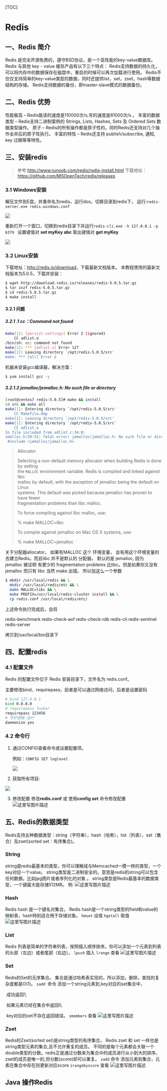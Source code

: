 [TOC]

# Redis

## 一、Redis 简介

Redis 是完全开源免费的，遵守BSD协议，是一个高性能的key-value数据库。 
Redis 与其他 key - value 缓存产品有以下三个特点： 
Redis支持数据的持久化，可以将内存中的数据保存在磁盘中，重启的时候可以再次加载进行使用。 
Redis不仅仅支持简单的key-value类型的数据，同时还提供list，set，zset，hash等数据结构的存储。 
Redis支持数据的备份，即master-slave模式的数据备份。

## 二、Redis 优势

性能极高 – Redis能读的速度是110000次/s,写的速度是81000次/s 。 
丰富的数据类型 – Redis支持二进制案例的 Strings, Lists, Hashes, Sets 及 Ordered Sets 数据类型操作。 
原子 – Redis的所有操作都是原子性的，同时Redis还支持对几个操作全并后的原子性执行。 
丰富的特性 – Redis还支持 publish/subscribe, 通知, key 过期等等特性。

##  三、安装redis

> 参考:<http://www.runoob.com/redis/redis-install.html> 
> 下载地址：<https://github.com/MSOpenTech/redis/releases>

###  3.1 Windows安装

解压文件到E盘，并重命名为redis，运行dos，切换目录到redis下， 
运行:`redis-server.exe redis.windows.conf `

![](http://img.blog.csdn.net/20170819140620238?watermark/2/text/aHR0cDovL2Jsb2cuY3Nkbi5uZXQvcWF6d3N4cGNt/font/5a6L5L2T/fontsize/400/fill/I0JBQkFCMA==/dissolve/70/gravity/SouthEast)

重新打开一个窗口，切换到redis目录下并运行`redis-cli.exe -h 127.0.0.1 -p 6379 `
设置键值对 **set myKey abc** 
取出键值对 **get myKey** 

![](http://img.blog.csdn.net/20170819140633187?watermark/2/text/aHR0cDovL2Jsb2cuY3Nkbi5uZXQvcWF6d3N4cGNt/font/5a6L5L2T/fontsize/400/fill/I0JBQkFCMA==/dissolve/70/gravity/SouthEast)

### 3.2 Linux安装

下载地址：<http://redis.io/download>，下载最新文档版本。 
本教程使用的最新文档版本为5.0.5，下载并安装：

```bash
$ wget http://download.redis.io/releases/redis-5.0.5.tar.gz
$ tar zxzf redis-5.0.5.tar.gz
$ cd redis-5.0.5.tar.gz
$ make install
```

#### 3.2.1 问题

##### 3.2.1 .1 cc：Command not found

```bash
make[1]: [persist-settings] Error 2 (ignored)
    CC adlist.o
/bin/sh: cc: command not found
make[1]: *** [adlist.o] Error 127
make[1]: Leaving directory `/opt/redis-5.0.5/src'
make: *** [all] Error 2
```

机器未安装gcc编译器，解决方案：

```bash
$ yum install gcc -y	
```

##### 3.2.1.2 jemalloc/jemalloc.h: No such file or directory

```bash
[root@centos7 redis-5.0.5]# make && install
cd src && make all
make[1]: Entering directory `/opt/redis-5.0.5/src'
    CC Makefile.dep
make[1]: Leaving directory `/opt/redis-5.0.5/src'
make[1]: Entering directory `/opt/redis-5.0.5/src'
    CC adlist.o
In file included from adlist.c:34:0:
zmalloc.h:50:31: fatal error: jemalloc/jemalloc.h: No such file or directory
 #include <jemalloc/jemalloc.h>
```

>  Allocator  
>
>  Selecting a non-default memory allocator when building Redis is done by setting  
>  the `MALLOC` environment variable. Redis is compiled and linked against libc  
>  malloc by default, with the exception of jemalloc being the default on Linux  
>  systems. This default was picked because jemalloc has proven to have fewer  
>  fragmentation problems than libc malloc.  
>
>  To force compiling against libc malloc, use:  
>
>  % make MALLOC=libc  
>
>  To compile against jemalloc on Mac OS X systems, use:  
>
>  % make MALLOC=jemalloc

关于分配器allocator， 如果有MALLOC  这个 环境变量， 会有用这个环境变量的 去建立Redis。而且libc 并不是默认的 分配器， 默认的是 jemalloc, 因为 jemalloc 被证明 有更少的 fragmentation problems 比libc。但是如果你又没有jemalloc 而只有 libc 当然 make 出错。 所以加这么一个参数

```bash
$ mkdir /usr/local/redis && \
  mkdir /usr/local/redis/etc && \
  make MALLOC=libc && \
  make PREFIX=/usr/local/redis-cluster install && \
  cp redis.conf /usr/local/redis/etc/
```

上述命令执行完成后，会将

redis-benchmark  redis-check-aof  redis-check-rdb  redis-cli  redis-sentinel  redis-server

拷贝到/usr/local/bin目录下

##  四、配置redis

### 4.1 配置文件

Redis 的配置文件位于 Redis 安装目录下，文件名为 redis.conf。

主要修改bind、requirepass，前者是可以通过网络访问，后者是设置密码

```bash
# bind 127.0.0.1
bind 0.0.0.0
# requirepass foobar
requirepass 123456
# 守护进程 运行
daemonize yes
```

### 4.2 命令行

1. 通过CONFIG查看命令或设置配置项。

   例如：`CONFIG SET loglevel` 

   ![](http://img.blog.csdn.net/20170819140712409?watermark/2/text/aHR0cDovL2Jsb2cuY3Nkbi5uZXQvcWF6d3N4cGNt/font/5a6L5L2T/fontsize/400/fill/I0JBQkFCMA==/dissolve/70/gravity/SouthEast)

2. 获取所有项目:

![](http://img.blog.csdn.net/20170819140721020?watermark/2/text/aHR0cDovL2Jsb2cuY3Nkbi5uZXQvcWF6d3N4cGNt/font/5a6L5L2T/fontsize/400/fill/I0JBQkFCMA==/dissolve/70/gravity/SouthEast)

3. 修改配置 
   修改**redis.conf** 或 使用**config set** 命令修改配置 
   ![这里写图片描述](http://img.blog.csdn.net/20170819140728524?watermark/2/text/aHR0cDovL2Jsb2cuY3Nkbi5uZXQvcWF6d3N4cGNt/font/5a6L5L2T/fontsize/400/fill/I0JBQkFCMA==/dissolve/70/gravity/SouthEast)

## 五、Redis的数据类型

Redis支持五种数据类型：string（字符串），hash（哈希），list（列表），set（集合）及zset(sorted set：有序集合)。

### String

string是redis最基本的类型，你可以理解成与Memcached一模一样的类型，一个key对应一个value。 
string类型是二进制安全的。意思是redis的string可以包含任何数据。比如jpg图片或者序列化的对象 。 
string类型是Redis最基本的数据类型，一个键最大能存储512MB。 
例: 
![这里写图片描述](http://img.blog.csdn.net/20170819142522817?watermark/2/text/aHR0cDovL2Jsb2cuY3Nkbi5uZXQvcWF6d3N4cGNt/font/5a6L5L2T/fontsize/400/fill/I0JBQkFCMA==/dissolve/70/gravity/SouthEast)

### Hash

Redis hash 是一个键名对集合。 
Redis hash是一个string类型的field和value的映射表，hash特别适合用于存储对象。 
`hmset` 设值 
`hgetall` 取值 
![这里写图片描述](http://img.blog.csdn.net/20170819142532307?watermark/2/text/aHR0cDovL2Jsb2cuY3Nkbi5uZXQvcWF6d3N4cGNt/font/5a6L5L2T/fontsize/400/fill/I0JBQkFCMA==/dissolve/70/gravity/SouthEast)

### List

Redis 列表是简单的字符串列表，按照插入顺序排序。你可以添加一个元素到列表的头部（左边）或者尾部（右边）。 
`lpush` 插入 
`lrange` 查看 
![这里写图片描述](http://img.blog.csdn.net/20170819142540919?watermark/2/text/aHR0cDovL2Jsb2cuY3Nkbi5uZXQvcWF6d3N4cGNt/font/5a6L5L2T/fontsize/400/fill/I0JBQkFCMA==/dissolve/70/gravity/SouthEast)

### Set

Redis的Set的无序集合。 集合是通过哈希表实现的，所以添加，删除，查找的复杂度都是O(1)。 
`sadd `命令 
	添加一个string元素到,key对应的set集合中，

​		成功返回1,

​		如果元素已经在集合中返回0,

​		key对应的set不存在返回错误。 
`smembers` 查看 
![这里写图片描述](http://img.blog.csdn.net/20170819142550082?watermark/2/text/aHR0cDovL2Jsb2cuY3Nkbi5uZXQvcWF6d3N4cGNt/font/5a6L5L2T/fontsize/400/fill/I0JBQkFCMA==/dissolve/70/gravity/SouthEast)

### Zset

Redis的Zset(sorted set)是string类型的有序集合。 
Redis zset 和 set 一样也是string类型元素的集合,且不允许重复的成员。 
不同的是每个元素都会关联一个double类型的分数。redis正是通过分数来为集合中的成员进行从小到大的排序。 
zset的成员是唯一的,但分数(score)却可以重复。 
`zadd` 命令  添加元素到集合，元素在集合中存在则更新对应score 
`zrangebyscore` 查看 
![这里写图片描述](http://img.blog.csdn.net/20170819142558791?watermark/2/text/aHR0cDovL2Jsb2cuY3Nkbi5uZXQvcWF6d3N4cGNt/font/5a6L5L2T/fontsize/400/fill/I0JBQkFCMA==/dissolve/70/gravity/SouthEast)

## Java 操作Redis

